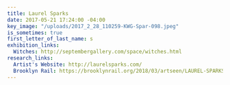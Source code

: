 ```yaml
---
title: Laurel Sparks
date: 2017-05-21 17:24:00 -04:00
key_image: "/uploads/2017_2_28_110259-KWG-Spar-098.jpeg"
is_sometimes: true
first_letter_of_last_name: s
exhibition_links:
  Witches: http://septembergallery.com/space/witches.html
research_links:
  Artist's Website: http://laurelsparks.com/
  Brooklyn Rail: https://brooklynrail.org/2018/03/artseen/LAUREL-SPARKS-Geomantria
---
```


